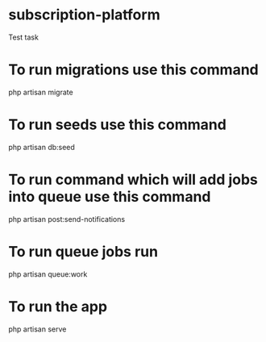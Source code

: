 # subscription-platform
Test task

# To run migrations use this command

php artisan migrate

# To run seeds use this command

php artisan db:seed

# To run command which will add jobs into queue use this command

php artisan post:send-notifications   

# To run queue jobs run

php artisan queue:work

# To run the app

php artisan serve




